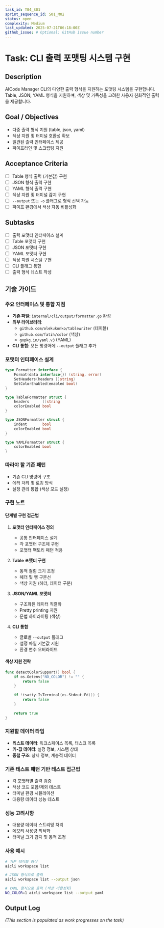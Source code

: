 ```yaml
---
task_id: T04_S01
sprint_sequence_id: S01_M02
status: open
complexity: Medium
last_updated: 2025-07-21T06:18:00Z
github_issue: # Optional: GitHub issue number
---
```


# Task: CLI 출력 포맷팅 시스템 구현

## Description
AICode Manager CLI의 다양한 출력 형식을 지원하는 포맷팅 시스템을 구현합니다. Table, JSON, YAML 형식을 지원하며, 색상 및 가독성을 고려한 사용자 친화적인 출력을 제공합니다.

## Goal / Objectives
- 다중 출력 형식 지원 (table, json, yaml)
- 색상 지원 및 터미널 호환성 확보
- 일관된 출력 인터페이스 제공
- 파이프라인 및 스크립팅 지원

## Acceptance Criteria
- [ ] Table 형식 출력 (기본값) 구현
- [ ] JSON 형식 출력 구현
- [ ] YAML 형식 출력 구현
- [ ] 색상 지원 및 터미널 감지 구현
- [ ] `--output` 또는 `-o` 플래그로 형식 선택 가능
- [ ] 파이프 환경에서 색상 자동 비활성화

## Subtasks
- [ ] 출력 포맷터 인터페이스 설계
- [ ] Table 포맷터 구현
- [ ] JSON 포맷터 구현
- [ ] YAML 포맷터 구현
- [ ] 색상 지원 시스템 구현
- [ ] CLI 플래그 통합
- [ ] 출력 형식 테스트 작성

## 기술 가이드

### 주요 인터페이스 및 통합 지점
- **기존 파일**: `internal/cli/output/formatter.go` 완성
- **외부 라이브러리**: 
  - `github.com/olekukonko/tablewriter` (테이블)
  - `github.com/fatih/color` (색상)
  - `gopkg.in/yaml.v3` (YAML)
- **CLI 통합**: 모든 명령어에 `--output` 플래그 추가

### 포맷터 인터페이스 설계
```go
type Formatter interface {
    Format(data interface{}) (string, error)
    SetHeaders(headers []string)
    SetColorEnabled(enabled bool)
}

type TableFormatter struct {
    headers      []string
    colorEnabled bool
}

type JSONFormatter struct {
    indent       bool
    colorEnabled bool
}

type YAMLFormatter struct {
    colorEnabled bool
}
```

### 따라야 할 기존 패턴
- 기존 CLI 명령어 구조
- 에러 처리 및 로깅 방식
- 설정 관리 통합 (색상 모드 설정)

### 구현 노트

#### 단계별 구현 접근법
1. **포맷터 인터페이스 정의**
   - 공통 인터페이스 설계
   - 각 포맷터 구조체 구현
   - 포맷터 팩토리 패턴 적용

2. **Table 포맷터 구현**
   - 동적 컬럼 크기 조정
   - 헤더 및 행 구분선
   - 색상 지원 (헤더, 데이터 구분)

3. **JSON/YAML 포맷터**
   - 구조화된 데이터 직렬화
   - Pretty printing 지원
   - 문법 하이라이팅 (색상)

4. **CLI 통합**
   - 글로벌 `--output` 플래그
   - 설정 파일 기본값 지원
   - 환경 변수 오버라이드

#### 색상 지원 전략
```go
func detectColorSupport() bool {
    if os.Getenv("NO_COLOR") != "" {
        return false
    }
    
    if !isatty.IsTerminal(os.Stdout.Fd()) {
        return false
    }
    
    return true
}
```

### 지원할 데이터 타입
- **리스트 데이터**: 워크스페이스 목록, 태스크 목록
- **키-값 데이터**: 설정 정보, 시스템 상태
- **중첩 구조**: 상세 정보, 계층적 데이터

### 기존 테스트 패턴 기반 테스트 접근법
- 각 포맷터별 출력 검증
- 색상 코드 포함/제외 테스트
- 터미널 환경 시뮬레이션
- 대용량 데이터 성능 테스트

### 성능 고려사항
- 대용량 데이터 스트리밍 처리
- 메모리 사용량 최적화
- 터미널 크기 감지 및 동적 조정

### 사용 예시
```bash
# 기본 테이블 형식
aicli workspace list

# JSON 형식으로 출력
aicli workspace list --output json

# YAML 형식으로 출력 (색상 비활성화)
NO_COLOR=1 aicli workspace list --output yaml
```

## Output Log
*(This section is populated as work progresses on the task)*